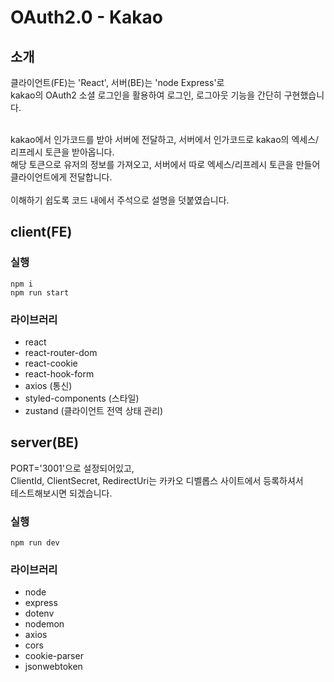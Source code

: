 # OAuth2.0 - Kakao

## 소개

클라이언트(FE)는 'React', 서버(BE)는 'node Express'로 <br/>
kakao의 OAuth2 소셜 로그인을 활용하여 로그인, 로그아웃 기능을 간단히 구현했습니다.
<br/>
<br/>

kakao에서 인가코드를 받아 서버에 전달하고, 서버에서 인가코드로 kakao의 엑세스/리프레시 토큰을 받아옵니다. <br/>
해당 토큰으로 유저의 정보를 가져오고, 서버에서 따로 엑세스/리프레시 토큰을 만들어 클라이언트에게 전달합니다. <br/>
<br/>
이해하기 쉽도록 코드 내에서 주석으로 설명을 덧붙였습니다. <br/>

## client(FE)

### 실행

```
npm i
npm run start
```

### 라이브러리

- react
- react-router-dom
- react-cookie
- react-hook-form
- axios (통신)
- styled-components (스타일)
- zustand (클라이언트 전역 상태 관리)

## server(BE)

PORT='3001'으로 설정되어있고, <br/>
ClientId, ClientSecret, RedirectUri는 카카오 디벨롭스 사이트에서 등록하셔서 <br/>테스트해보시면 되겠습니다.

### 실행

```
npm run dev
```

### 라이브러리

- node
- express
- dotenv
- nodemon
- axios
- cors
- cookie-parser
- jsonwebtoken
